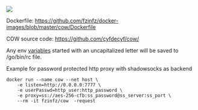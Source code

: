 [![](https://images.microbadger.com/badges/image/fzinfz/cow.svg)](https://microbadger.com/images/fzinfz/cow "Get your own image badge on microbadger.com")

Dockerfile: https://github.com/fzinfz/docker-images/blob/master/cow/Dockerfile

COW source code: https://github.com/cyfdecyf/cow/

Any env [variables](https://github.com/cyfdecyf/cow/blob/master/doc/sample-config/rc) started with an uncapitalized letter will be saved to /go/bin/rc file.

Example for password protected http proxy with shadowsocks as backend
```
docker run --name cow --net host \
    -e listen=http://0.0.0.0:7777 \
    -e userPasswd=http_user:http_password \
    -e proxy=ss://aes-256-cfb:ss_password@ss_server:ss_port \
    --rm -it fzinfz/cow  -request
```
